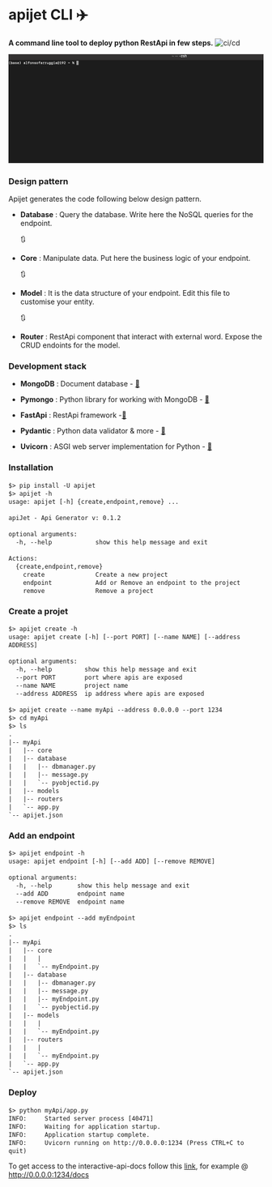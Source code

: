 # apijet CLI ✈️ 
**A command line tool to deploy python RestApi in few steps.**
![ci/cd](https://github.com/Arfius/apijet/actions/workflows/apijet.yml/badge.svg)


![Alt Text](example.gif)


### Design pattern
Apijet generates the code following below design pattern.

- **Database** : Query the database. Write here the NoSQL queries for the endpoint.

  🔃

- **Core** : Manipulate data. Put here the business logic of your endpoint.

  🔃

- **Model** : It is the data structure of your endpoint. Edit this file to customise your entity. 

  🔃

- **Router** : RestApi component that interact with external word. Expose the CRUD endoints for the model.


### Development stack

- **MongoDB** : Document database - [🔗](https://www.mongodb.com/)

- **Pymongo** : Python library for working with MongoDB - [🔗](https://pymongo.readthedocs.io/en/stable/)

- **FastApi** : RestApi framework -[🔗](https://fastapi.tiangolo.com/)

- **Pydantic** : Python data validator & more - [🔗](https://pydantic-docs.helpmanual.io/)

- **Uvicorn** : ASGI web server implementation for Python - [🔗](https://www.uvicorn.org/)


### Installation
```
$> pip install -U apijet 
$> apijet -h
usage: apijet [-h] {create,endpoint,remove} ...

apiJet - Api Generator v: 0.1.2

optional arguments:
  -h, --help            show this help message and exit

Actions:
  {create,endpoint,remove}
    create              Create a new project
    endpoint            Add or Remove an endpoint to the project
    remove              Remove a project
```

### Create a projet
```
$> apijet create -h
usage: apijet create [-h] [--port PORT] [--name NAME] [--address ADDRESS]

optional arguments:
  -h, --help         show this help message and exit
  --port PORT        port where apis are exposed
  --name NAME        project name
  --address ADDRESS  ip address where apis are exposed

$> apijet create --name myApi --address 0.0.0.0 --port 1234
$> cd myApi
$> ls 
.
|-- myApi
|   |-- core
|   |-- database
|   |   |-- dbmanager.py
|   |   |-- message.py
|   |   `-- pyobjectid.py
|   |-- models
|   |-- routers
|   `-- app.py
`-- apijet.json
```

### Add an endpoint
```
$> apijet endpoint -h
usage: apijet endpoint [-h] [--add ADD] [--remove REMOVE]

optional arguments:
  -h, --help       show this help message and exit
  --add ADD        endpoint name
  --remove REMOVE  endpoint name
  
$> apijet endpoint --add myEndpoint
$> ls 
.
|-- myApi
|   |-- core
|   |   |
|   |   `-- myEndpoint.py
|   |-- database
|   |   |-- dbmanager.py
|   |   |-- message.py
|   |   |-- myEndpoint.py
|   |   `-- pyobjectid.py
|   |-- models
|   |   |
|   |   `-- myEndpoint.py
|   |-- routers
|   |   |
|   |   `-- myEndpoint.py
|   `-- app.py
`-- apijet.json
```
### Deploy

```
$> python myApi/app.py
INFO:     Started server process [40471]
INFO:     Waiting for application startup.
INFO:     Application startup complete.
INFO:     Uvicorn running on http://0.0.0.0:1234 (Press CTRL+C to quit)
```
To get access to the interactive-api-docs follow this [link](https://fastapi.tiangolo.com/#interactive-api-docs), for example @ http://0.0.0.0:1234/docs